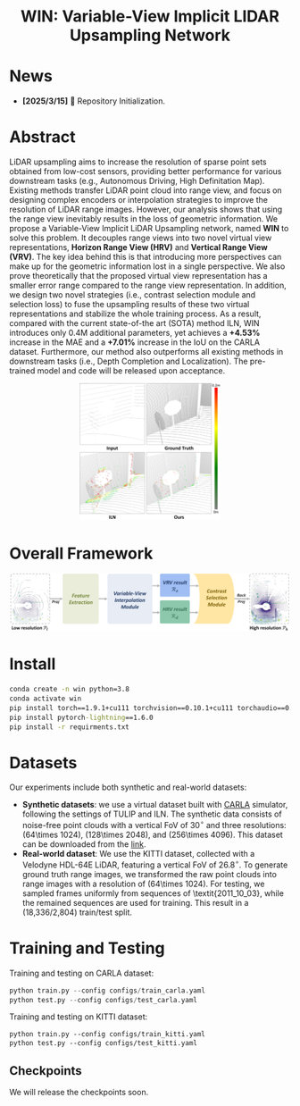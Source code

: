 <div align="center">   

# WIN: Variable-View Implicit LIDAR Upsampling Network
</div>

# News
- **[2025/3/15]** 🚀 Repository Initialization.

# Abstract

LiDAR upsampling aims to increase the resolution of sparse point sets obtained from low-cost sensors, providing better performance for various downstream tasks (e.g., Autonomous Driving, High Definitation Map). Existing methods transfer LiDAR point cloud into range view, and focus on designing complex encoders or interpolation strategies to improve the resolution of LiDAR range images. However, our analysis shows that using the range view inevitably results in the loss of geometric information. We propose a Variable-View Implicit LiDAR Upsampling network, named **WIN** to solve this problem. It decouples range views into two novel virtual view representations, **Horizon Range View (HRV)** and **Vertical Range View (VRV)**. The key idea behind this is that introducing more perspectives can make up for the geometric information lost in a single perspective. We also prove theoretically that the proposed virtual view representation has a smaller error range compared to the range view representation. In addition, we design two novel strategies (i.e., contrast selection module and selection loss) to fuse the upsampling results of these two virtual representations and stabilize the whole training process. As a result, compared with the current state-of-the art (SOTA) method ILN, WIN introduces only 0.4M additional parameters, yet achieves a **+4.53%** increase in the MAE and a **+7.01%** increase in the IoU on the CARLA dataset. Furthermore, our method also outperforms all existing methods in downstream tasks (i.e., Depth Completion and Localization). The pre-trained model and code will be released upon acceptance.

<div align=center>

<img src="figures\effect.png" alt="effect" width="50%" />

</div>


# Overall Framework

<img src="figures\framework.png" alt="overall freamwork" style="zoom:50%;" />

# Install

```cmd
conda create -n win python=3.8
conda activate win
pip install torch==1.9.1+cu111 torchvision==0.10.1+cu111 torchaudio==0.9.1 -f https://download.pytorch.org/whl/torch_stable.html
pip install pytorch-lightning==1.6.0
pip install -r requirments.txt
```

# Datasets

Our experiments include both synthetic and real-world datasets:

- **Synthetic datasets**: we use a virtual dataset built with [CARLA](https://carla.org/) simulator, following the settings of TULIP and ILN. The synthetic data consists of noise-free point clouds with a vertical FoV of 30$^\circ$ and three resolutions: \(64\times 1024\), \(128\times 2048\), and \(256\times 4096\). This dataset can be downloaded from the [link](https://sgvr.kaist.ac.kr/~yskwon/papers/icra22-iln/carla.zip).
- **Real-world dataset**: We use the KITTI dataset, collected with a Velodyne HDL-64E LiDAR, featuring a vertical FoV of 26.8$^\circ$. To generate ground truth range images, we transformed the raw point clouds into range images with a resolution of \(64\times 1024\). For testing, we sampled frames uniformly from sequences of \textit{2011\_10\_03}, while the remained sequences are used for training. This result in a (18,336/2,804) train/test split. 

# Training and Testing

Training and testing on CARLA dataset:

```python
python train.py --config configs/train_carla.yaml
python test.py --config configs/test_carla.yaml
```

Training and testing on KITTI dataset:

```
python train.py --config configs/train_kitti.yaml
python test.py --config configs/test_kitti.yaml
```

## Checkpoints

We will release the checkpoints soon.
